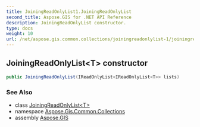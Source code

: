 ```yaml
---
title: JoiningReadOnlyList1.JoiningReadOnlyList
second_title: Aspose.GIS for .NET API Reference
description: JoiningReadOnlyList constructor. 
type: docs
weight: 10
url: /net/aspose.gis.common.collections/joiningreadonlylist-1/joiningreadonlylist/
---
```

## JoiningReadOnlyList&lt;T&gt; constructor

```csharp
public JoiningReadOnlyList(IReadOnlyList<IReadOnlyList<T>> lists)
```

### See Also

* class [JoiningReadOnlyList&lt;T&gt;](../)
* namespace [Aspose.Gis.Common.Collections](../../joiningreadonlylist-1/)
* assembly [Aspose.GIS](../../../)


